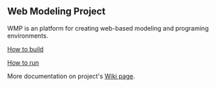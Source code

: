 ## Web Modeling Project

WMP is an platform for creating web-based modeling and programing environments.

[How to build](https://github.com/qreal/wmp/wiki/How-to-build)

[How to run](https://github.com/qreal/wmp/wiki/How-to-run)

More documentation on project's [Wiki page](https://github.com/qreal/wmp/wiki).
